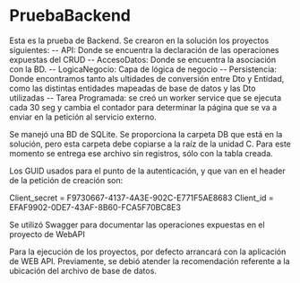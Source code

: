# PruebaBackend
Esta es la prueba de Backend.
Se crearon en la solución los proyectos siguientes:
-- API: Donde se encuentra la declaración de las operaciones expuestas del CRUD
-- AccesoDatos: Donde se encuentra la asociación con la BD. 
-- LogicaNegocio: Capa de lógica de negocio
-- Persistencia: Donde encontramos tanto als ultidades de conversión entre Dto y Entidad, como las distintas entidades mapeadas de base de datos y las Dto utilizadas
-- Tarea Programada: se creó un worker service que se ejecuta cada 30 seg y cambia el contador para determinar la página que se va a enviar en la petición al servicio externo.

Se manejó una BD de SQLite. Se proporciona la carpeta DB que está en la solución, pero esta carpeta debe copiarse a la raíz de la unidad C.
Para este momento se entrega ese archivo sin registros, sólo con la tabla creada.

Los GUID usados para el punto de la autenticación, y que van en el header de la petición de creación son:

Client_secret = F9730667-4137-4A3E-902C-E771F5AE8683
Client_id = EFAF9902-0DE7-43AF-8B60-FCA5F70BC8E3

Se utilizó Swagger para documentar las operaciones expuestas en el proyecto de WebAPI

Para la ejecución de los proyectos, por defecto arrancará con la aplicación de WEB API. Previamente, se debió atender la 
recomendación referente a la ubicación del archivo de base de datos.
